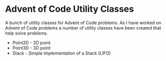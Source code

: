 # Advent of Code Utility Classes

A bunch of utility classes for Advent of Code problems. As I have worked on Advent of Code problems a number of utility classes have been created that help solve problems.

- Point2D - 2D point
- Point3D - 3D point
- Stack - Simple implementation of a Stack (LIFO)
